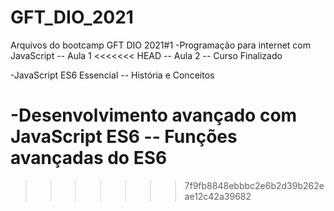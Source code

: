 # GFT_DIO_2021
Arquivos do bootcamp GFT DIO 2021#1
-Programação para internet com JavaScript
-- Aula 1
<<<<<<< HEAD
-- Aula 2
-- Curso Finalizado

-JavaScript ES6 Essencial
-- História e Conceitos


-Desenvolvimento avançado com JavaScript ES6
-- Funções avançadas do ES6
=======

>>>>>>> 7f9fb8848ebbbc2e6b2d39b262eae12c42a39682
